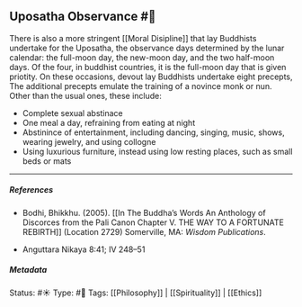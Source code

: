 ## Uposatha Observance #🧠  

There is also a more stringent [[Moral Disipline]] that lay Buddhists undertake for the Uposatha, the observance days determined by the lunar calendar: the full-moon day, the new-moon day, and the two half-moon days. Of the four, in buddhist countries, it is the full-moon day that is given priotity. On these occasions, devout lay Buddhists undertake eight precepts, The additional precepts emulate the training of a novince monk or nun. Other than the usual ones, these include:

- Complete sexual abstinace
- One meal a day, refraining from eating at night
- Abstinince of entertainment, including dancing, singing, music, shows, wearing jewelry, and using collogne
- Using luxurious furniture, instead using low resting places, such as small beds or mats

___

##### References
- Bodhi, Bhikkhu. (2005). [[In The Buddha’s Words An Anthology of Discorces from the Pali Canon Chapter V. THE WAY TO A FORTUNATE REBIRTH]] (Location 2729) Somerville, MA: _Wisdom Publications_.

- Anguttara Nikaya 8:41; IV 248–51

##### Metadata
Status: #☀️ 
Type: #🔵 
Tags: [[Philosophy]] | [[Spirituality]] | [[Ethics]]